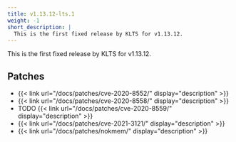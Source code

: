 ```yaml
---
title: v1.13.12-lts.1
weight: -1
short_description: |
  This is the first fixed release by KLTS for v1.13.12.
---
```


This is the first fixed release by KLTS for v1.13.12.

## Patches

- {{< link url="/docs/patches/cve-2020-8552/" display="description" >}}
- {{< link url="/docs/patches/cve-2020-8558/" display="description" >}}
- TODO {{< link url="/docs/patches/cve-2020-8559/" display="description" >}}
- {{< link url="/docs/patches/cve-2021-3121/" display="description" >}}
- {{< link url="/docs/patches/nokmem/" display="description" >}}